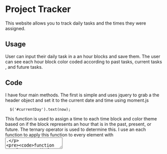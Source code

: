 # Project Tracker
This website allows you to track daily tasks and the times they were assigned.

## Usage
User can input their daily task in a an hour blocks and save them. The user can see each hour block color coded according to past tasks, current tasks , and future tasks.

## Code
I have four main methods. The first is simple and uses jquery to grab a the header object and set it to the current date and time using moment.js 
```
  $('#currentDay').text(now);

```

This function is used to assign a time to each time block and color theme based on if the block represents an hour that is in the past, present, or future. 
The ternary operator is used to determine this. I use an each function to apply this function to every element with <textarea>.
```
function populateHours() {
  let timeList = $("textarea"); //timeList is used frequently, its usually whatever respective textArea is called. 
  var hour = moment().format("k");

  //loops through every element that is a textarea and uses a nested ternary operator to assign colors of past present and future
  timeList.each(function (i) {
    let listHour = this.dataset.hour;
    listHour == hour
      ? $(this).addClass("present")
      : listHour > hour
      ? $(this).addClass("future")
      : $(this).addClass("past"); 
  });
  populateTextField(timeList);
}
```
Each textarea has an added data-hour attribute assigned in html class with numbers 08-17 (Using military time to determine hour math, while allowing for non-military time to be displayed to the user. TO do this I us a similar each function to load storage of previously saved elements. I use the .data(hour) as the ID to ensure that each textarea loaded corresponds to the correct time-block.
```
function populateTextField(timeList) {
  timeList.each(function (i) {
    if (JSON.parse(storage.getItem($(this).data("hour"))) !== null) {

      $(this).text(JSON.parse(storage.getItem($(this).data("hour"))));
      console.log(JSON.parse(storage.getItem($(this).data("hour"))));
    }
  });
}
```
 I set an event listener for each button (with class name saveBtm) on screen and when clicked, I target the button's sibling with class name textarea to store to local storage.
```
saveButton.on("click", function () {
  let targetField = $(this).siblings("textarea"); //I grab the textarea attached to whicheve button is clicked and assign that to a variable

  storage.setItem(targetField.data("hour"), JSON.stringify(targetField.val()));
});
```
and lastly an Init() function to call headerTime and populateHours. 
  
---
## Author

  
